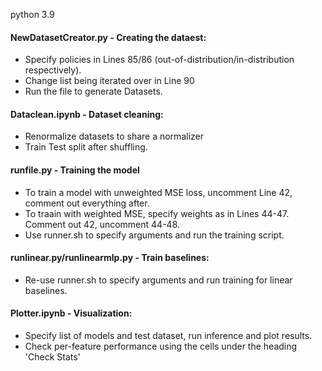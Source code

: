python 3.9

#### NewDatasetCreator.py - Creating the dataest:
- Specify policies in Lines 85/86  (out-of-distribution/in-distribution respectively).
- Change list being iterated over in Line 90
- Run the file to generate Datasets.


#### Dataclean.ipynb - Dataset cleaning:
- Renormalize datasets to share a normalizer
- Train Test split after shuffling.


#### runfile.py - Training the model
- To train a model with unweighted MSE loss, uncomment Line 42, comment out everything after.
- To traain with weighted MSE, specify weights as in Lines 44-47. Comment out 42, uncomment 44-48.
- Use runner.sh to specify arguments and run the training script.

#### runlinear.py/runlinearmlp.py - Train baselines:
- Re-use runner.sh to specify arguments and run training for linear baselines.

#### Plotter.ipynb - Visualization:
- Specify list of models and test dataset, run inference and plot results.
- Check per-feature performance using the cells under the heading 'Check Stats'
